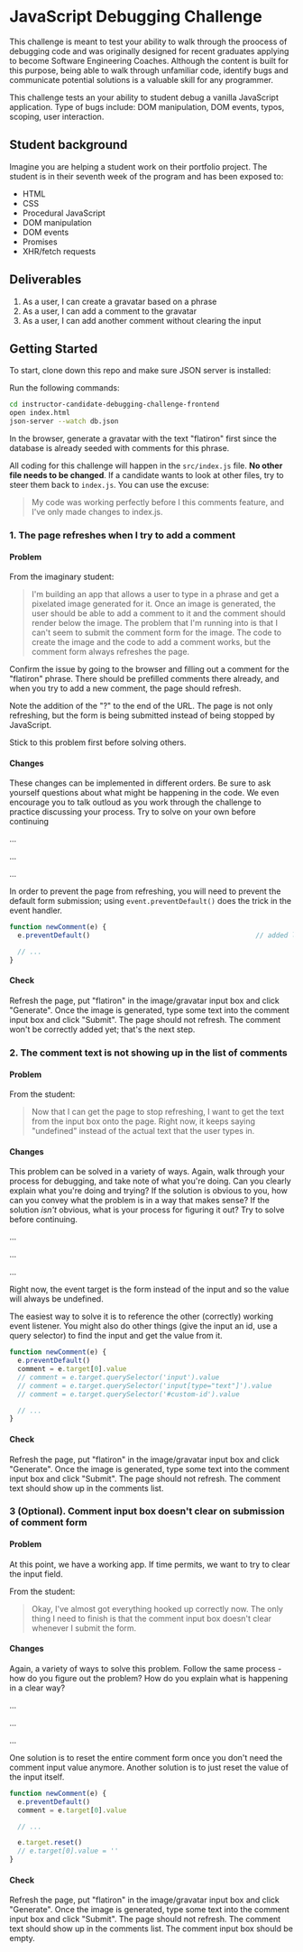 # JavaScript Debugging Challenge

This challenge is meant to test your ability to walk through the proocess of
debugging code and was originally designed for recent graduates applying to
become Software Engineering Coaches. Although the content is built for this
purpose, being able to walk through unfamiliar code, identify bugs and
communicate potential solutions is a valuable skill for any programmer.

This challenge tests an your ability to student debug a vanilla JavaScript
application. Type of bugs include: DOM manipulation, DOM events, typos, scoping,
user interaction.

## Student background

Imagine you are helping a student work on their portfolio project. The
student is in their seventh week of the program and has been exposed to:

* HTML
* CSS
* Procedural JavaScript
* DOM manipulation
* DOM events
* Promises
* XHR/fetch requests

## Deliverables

1. As a user, I can create a gravatar based on a phrase
2. As a user, I can add a comment to the gravatar
3. As a user, I can add another comment without clearing the input

## Getting Started

To start, clone down this repo and make sure JSON server is installed:

Run the following commands:

```sh
cd instructor-candidate-debugging-challenge-frontend
open index.html
json-server --watch db.json
```

In the browser, generate a gravatar with the text "flatiron" first since the
database is already seeded with comments for this phrase.

All coding for this challenge will happen in the `src/index.js` file. **No other
file needs to be changed**. If a candidate wants to look at other files, try to steer them back to `index.js`. You can use the excuse:

> My code was working perfectly before I this comments feature, and I've only made changes to index.js.

### 1. The page refreshes when I try to add a comment

#### Problem

From the imaginary student:

> I'm building an app that allows a user to type in a phrase and get a pixelated
> image generated for it. Once an image is generated, the user should be able to
> add a comment to it and the comment should render below the image. The problem
> that I'm running into is that I can't seem to submit the comment form for the
> image. The code to create the image and the code to add a comment works, but
> the comment form always refreshes the page.

Confirm the issue by going to the browser and filling out a comment for the
"flatiron" phrase. There should be prefilled comments there already, and when
you try to add a new comment, the page should refresh.

Note the addition of the "?" to the end of the URL. The page is not only
refreshing, but the form is being submitted instead of being stopped by
JavaScript.

Stick to this problem first before solving others.

#### Changes

These changes can be implemented in different orders. Be sure to ask yourself
questions about what might be happening in the code. We even encourage you to talk
outloud as you work through the challenge to practice discussing your process. Try
to solve on your own before continuing

...

...

...

In order to
prevent the page from refreshing, you will need to prevent the default form
submission; using `event.preventDefault()` does the trick in the event handler.

```js
function newComment(e) {
  e.preventDefault()                                         // added line

  // ...
}
```

#### Check

Refresh the page, put "flatiron" in the image/gravatar input box and click
"Generate". Once the image is generated, type some text into the comment input
box and click "Submit". The page should not refresh. The comment won't be
correctly added yet; that's the next step.

### 2. The comment text is not showing up in the list of comments

#### Problem

From the student:

> Now that I can get the page to stop refreshing, I want to get the text from
> the input box onto the page. Right now, it keeps saying "undefined" instead of
> the actual text that the user types in.

#### Changes

This problem can be solved in a variety of ways. Again, walk through your process
for debugging, and take note of what you're doing. Can you clearly explain what
you're doing and trying? If the solution is obvious to you, how can you convey what
the problem is in a way that makes sense? If the solution _isn't_ obvious, what is
your process for figuring it out? Try to solve before continuing.

...

...

...

Right now, the event target is the form instead of the input and so the value
will always be undefined.

The easiest way to solve it is to reference the other (correctly) working event
listener. You might also do other things (give the input an id, use a query
selector) to find the input and get the value from it.

```js
function newComment(e) {
  e.preventDefault()
  comment = e.target[0].value
  // comment = e.target.querySelector('input').value
  // comment = e.target.querySelector('input[type="text"]').value
  // comment = e.target.querySelector('#custom-id').value

  // ...
}
```

#### Check

Refresh the page, put "flatiron" in the image/gravatar input box and click
"Generate". Once the image is generated, type some text into the comment input
box and click "Submit". The page should not refresh. The comment text should
show up in the comments list.

### 3 (Optional). Comment input box doesn't clear on submission of comment form

#### Problem

At this point, we have a working app. If time permits, we want to try to clear the input field.

From the student:

> Okay, I've almost got everything hooked up correctly now. The only thing I
> need to finish is that the comment input box doesn't clear whenever I submit
> the form.

#### Changes

Again, a variety of ways to solve this problem. Follow the same process - how do
you figure out the problem? How do you explain what is happening in a clear way?

...

...

...

One solution is to reset the entire comment form once you don't need the comment
input value anymore. Another solution is to just reset the value of the input
itself.

```js
function newComment(e) {
  e.preventDefault()
  comment = e.target[0].value

  // ...

  e.target.reset()
  // e.target[0].value = ''
}

```

#### Check

Refresh the page, put "flatiron" in the image/gravatar input box and click
"Generate". Once the image is generated, type some text into the comment input
box and click "Submit". The page should not refresh. The comment text should
show up in the comments list. The comment input box should be empty.

